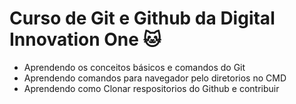 # Curso de Git e Github da Digital Innovation One :cat:

- Aprendendo os conceitos básicos e comandos do Git
- Aprendendo comandos para navegador pelo diretorios no CMD
- Aprendendo como Clonar respositorios do Github e contribuir


